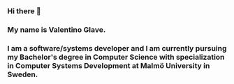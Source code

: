 ### Hi there 👋
### My name is Valentino Glave.
### I am a software/systems developer and I am currently pursuing my Bachelor's degree in Computer Science with specialization in Computer Systems Development at Malmö University in Sweden.

<!--
**defliez/defliez** is a ✨ _special_ ✨ repository because its `README.md` (this file) appears on your GitHub profile.

Here are some ideas to get you started:

- 🔭 I’m currently working on ...
- 🌱 I’m currently learning ...
- 👯 I’m looking to collaborate on ...
- 🤔 I’m looking for help with ...
- 💬 Ask me about ...
- 📫 How to reach me: ...
- 😄 Pronouns: ...
- ⚡ Fun fact: ...
-->
